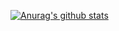 [![Anurag's github stats](https://github-readme-stats.vercel.app/api?username=conflick0)](https://github.com/anuraghazra/github-readme-stats)
